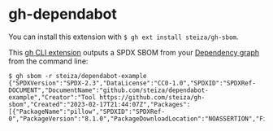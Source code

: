 # gh-dependabot

You can install this extension with `$ gh ext install steiza/gh-sbom`.

This [gh CLI extension](https://docs.github.com/en/github-cli/github-cli/using-github-cli-extensions) outputs a SPDX SBOM from your [Dependency graph](https://docs.github.com/en/code-security/supply-chain-security/understanding-your-software-supply-chain/about-the-dependency-graph) from the command line:

```
$ gh sbom -r steiza/dependabot-example
{"SPDXVersion":"SPDX-2.3","DataLicense":"CC0-1.0","SPDXID":"SPDXRef-DOCUMENT","DocumentName":"github.com/steiza/dependabot-example","Creator":"Tool https://github.com/steiza/gh-sbom","Created":"2023-02-17T21:44:07Z","Packages":[{"PackageName":"pillow","SPDXID":"SPDXRef-0","PackageVersion":"8.1.0","PackageDownloadLocation":"NOASSERTION","FilesAnalyzed":false}...
```
